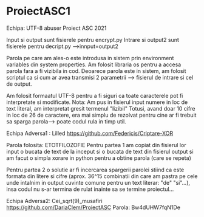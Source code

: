 # ProiectASC1
Echipa: UTF-8 abuser
Proiect ASC 2021 

Input si output sunt fisierele pentru encrypt.py
Intrare si output2 sunt fisierele pentru decript.py
-->innput=output2

Parola pe care am ales-o este introdusa in sistem prin environment variables din system properties.
Am folosit libraria os pentru a accesa parola fara a fi vizibila in cod.
Deoarece parola este in sistem, am folosit scriptul ca si cum ar avea transmisi 2 parametrii --> fisierul de intrare si cel de output.

Am folosit formaatul UTF-8 pentru a fi siguri ca toate caracterele pot fi interpretate si modificate.
Nota: Am pus in fisierul input numere in loc de text literal, am interpretat gresit termenul "lizibil"
Totusi, avand doar 10 cifre in loc de 26 de caractere, era mai simplu de rezolvat pentru cine ar fi trebuit sa sparga parola--> poate codul rula in timp util.

  Echipa Adversa1 : Lilled https://github.com/Federicis/Criptare-XOR
  
  Parola folosita: ETOTFILOZOFIE
  Pentru partea 1 am copiat din fisierul lor input o bucata de text de la inceput si o bucata de text din fisierul output si am facut o simpla xorare in python pentru a obtine parola (care se repeta)
  
  Pentru partea 2 o solutie ar fi incercarea spargerii parolei stiind ca este formata din litere si cifre (aprox. 36^15 combinatii din care am pastra pe cele unde intalnim in output cuvinte comune pentru un text literar: "de" "si"...), insa codul nu s-ar termina de rulat inainte sa se termine proiectul...
  
  Echipa Adversa2: Cei_sqrt(9)_musafiri https://github.com/DariaClem/ProiectASC
  Parola: Bw4dUHW7fqN1De
  
